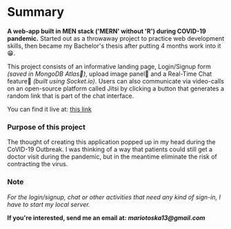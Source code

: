 # Summary
**A web-app built in MEN stack ('MERN' without 'R') during COVID-19 pandemic.** Started out as a throwaway project to practice web development skills, then became my Bachelor's thesis after putting 4 months work into it :grin:.

This project consists of an informative landing page, Login/Signup form *(saved in MongoDB Atlas:leaves:)*, upload image panel:monkey: and a Real-Time Chat feature:speech_balloon: *(built using Socket.io)*. 
Users can also communicate via video-calls on an open-source platform
called Jitsi by clicking a button that generates a random link that is part of the chat interface.

You can find it live at: [this link](https://marjotoska.github.io/Remote-Doctor)

### Purpose of this project
The thought of creating this application popped up in my head during the CoVID-19 Outbreak. I was thinking of a way that patients could still get a doctor visit during the pandemic, but in the meantime eliminate the risk of contracting the virus.

### Note
*For the login/signup, chat or other activities that need any kind of sign-in, I have to start my local server.*

**If you're interested, send me an email at: _mariotoska13@gmail.com_**
